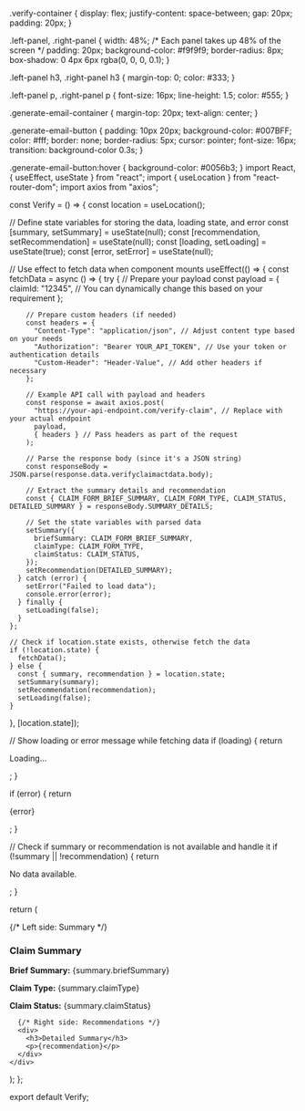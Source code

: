 .verify-container {
  display: flex;
  justify-content: space-between;
  gap: 20px;
  padding: 20px;
}

.left-panel, .right-panel {
  width: 48%; /* Each panel takes up 48% of the screen */
  padding: 20px;
  background-color: #f9f9f9;
  border-radius: 8px;
  box-shadow: 0 4px 6px rgba(0, 0, 0, 0.1);
}

.left-panel h3, .right-panel h3 {
  margin-top: 0;
  color: #333;
}

.left-panel p, .right-panel p {
  font-size: 16px;
  line-height: 1.5;
  color: #555;
}

.generate-email-container {
  margin-top: 20px;
  text-align: center;
}

.generate-email-button {
  padding: 10px 20px;
  background-color: #007BFF;
  color: #fff;
  border: none;
  border-radius: 5px;
  cursor: pointer;
  font-size: 16px;
  transition: background-color 0.3s;
}

.generate-email-button:hover {
  background-color: #0056b3;
}
import React, { useEffect, useState } from "react";
import { useLocation } from "react-router-dom";
import axios from "axios";

const Verify = () => {
  const location = useLocation();

  // Define state variables for storing the data, loading state, and error
  const [summary, setSummary] = useState(null);
  const [recommendation, setRecommendation] = useState(null);
  const [loading, setLoading] = useState(true);
  const [error, setError] = useState(null);

  // Use effect to fetch data when component mounts
  useEffect(() => {
    const fetchData = async () => {
      try {
        // Prepare your payload
        const payload = {
          claimId: "12345", // You can dynamically change this based on your requirement
        };

        // Prepare custom headers (if needed)
        const headers = {
          "Content-Type": "application/json", // Adjust content type based on your needs
          "Authorization": "Bearer YOUR_API_TOKEN", // Use your token or authentication details
          "Custom-Header": "Header-Value", // Add other headers if necessary
        };

        // Example API call with payload and headers
        const response = await axios.post(
          "https://your-api-endpoint.com/verify-claim", // Replace with your actual endpoint
          payload,
          { headers } // Pass headers as part of the request
        );

        // Parse the response body (since it's a JSON string)
        const responseBody = JSON.parse(response.data.verifyclaimactdata.body);

        // Extract the summary details and recommendation
        const { CLAIM_FORM_BRIEF_SUMMARY, CLAIM_FORM_TYPE, CLAIM_STATUS, DETAILED_SUMMARY } = responseBody.SUMMARY_DETAILS;

        // Set the state variables with parsed data
        setSummary({
          briefSummary: CLAIM_FORM_BRIEF_SUMMARY,
          claimType: CLAIM_FORM_TYPE,
          claimStatus: CLAIM_STATUS,
        });
        setRecommendation(DETAILED_SUMMARY);
      } catch (error) {
        setError("Failed to load data");
        console.error(error);
      } finally {
        setLoading(false);
      }
    };

    // Check if location.state exists, otherwise fetch the data
    if (!location.state) {
      fetchData();
    } else {
      const { summary, recommendation } = location.state;
      setSummary(summary);
      setRecommendation(recommendation);
      setLoading(false);
    }
  }, [location.state]);

  // Show loading or error message while fetching data
  if (loading) {
    return <p>Loading...</p>;
  }

  if (error) {
    return <p>{error}</p>;
  }

  // Check if summary or recommendation is not available and handle it
  if (!summary || !recommendation) {
    return <p>No data available.</p>;
  }

  return (
    <div>
      {/* Left side: Summary */}
      <div>
        <h3>Claim Summary</h3>
        <p><strong>Brief Summary:</strong> {summary.briefSummary}</p>
        <p><strong>Claim Type:</strong> {summary.claimType}</p>
        <p><strong>Claim Status:</strong> {summary.claimStatus}</p>
      </div>

      {/* Right side: Recommendations */}
      <div>
        <h3>Detailed Summary</h3>
        <p>{recommendation}</p>
      </div>
    </div>
  );
};

export default Verify;
